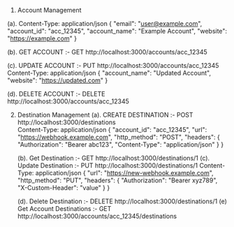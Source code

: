 1. Account Management

  (a).
     Content-Type: application/json
     {
  "email": "user@example.com",
  "account_id": "acc_12345",
  "account_name": "Example Account",
  "website": "https://example.com"
    }

  (b). GET ACCOUNT :- GET http://localhost:3000/accounts/acc_12345

  (c). UPDATE ACCOUNT :- PUT http://localhost:3000/accounts/acc_12345
        Content-Type: application/json
        {
          "account_name": "Updated Account",
          "website": "https://updated.com"
        }

  (d). DELETE ACCOUNT :- DELETE http://localhost:3000/accounts/acc_12345

2. Destination Management
    (a). CREATE DESTINATION :- POST http://localhost:3000/destinations      
                  Content-Type: application/json
                  {
                    "account_id": "acc_12345",
                    "url": "https://webhook.example.com",
                    "http_method": "POST",
                    "headers": {
                      "Authorization": "Bearer abc123",
                      "Content-Type": "application/json"
                    }
                  }

   (b). Get Destination :- GET http://localhost:3000/destinations/1
   (c). Update Destination :- PUT http://localhost:3000/destinations/1
                                 Content-Type: application/json
                         {
                        "url": "https://new-webhook.example.com",
                        "http_method": "PUT",
                        "headers": {
                          "Authorization": "Bearer xyz789",
                          "X-Custom-Header": "value"
                        }
                      }

    (d). Delete Destination :- DELETE http://localhost:3000/destinations/1
    (e) Get Account Destinations :- GET http://localhost:3000/accounts/acc_12345/destinations



